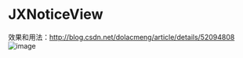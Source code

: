 # JXNoticeView

效果和用法：http://blog.csdn.net/dolacmeng/article/details/52094808
![image](http://img.blog.csdn.net/20160802154833494?watermark/2/text/aHR0cDovL2Jsb2cuY3Nkbi5uZXQv/font/5a6L5L2T/fontsize/400/fill/I0JBQkFCMA==/dissolve/70/gravity/SouthEast)
